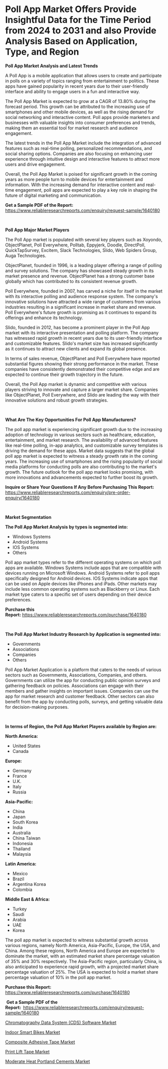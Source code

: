 <p><h1>Poll App Market Offers Provide Insightful Data for the Time Period from 2024 to 2031 and also Provide Analysis Based on Application, Type, and Region</h1></p><p><strong>Poll App Market Analysis and Latest Trends</strong></p>
<p><p>A Poll App is a mobile application that allows users to create and participate in polls on a variety of topics ranging from entertainment to politics. These apps have gained popularity in recent years due to their user-friendly interface and ability to engage users in a fun and interactive way.</p><p>The Poll App Market is expected to grow at a CAGR of 13.80% during the forecast period. This growth can be attributed to the increasing use of smartphones and other mobile devices, as well as the rising demand for social networking and interactive content. Poll apps provide marketers and businesses with valuable insights into consumer preferences and trends, making them an essential tool for market research and audience engagement.</p><p>The latest trends in the Poll App Market include the integration of advanced features such as real-time polling, personalized recommendations, and social sharing options. Companies are also focusing on enhancing user experience through intuitive design and interactive features to attract more users and drive engagement.</p><p>Overall, the Poll App Market is poised for significant growth in the coming years as more people turn to mobile devices for entertainment and information. With the increasing demand for interactive content and real-time engagement, poll apps are expected to play a key role in shaping the future of digital marketing and communication.</p></p>
<p><strong>Get a Sample PDF of the Report:&nbsp;</strong> <a href="https://www.reliableresearchreports.com/enquiry/request-sample/1640180">https://www.reliableresearchreports.com/enquiry/request-sample/1640180</a></p>
<p>&nbsp;</p>
<p><strong>Poll App Major Market Players</strong></p>
<p><p>The Poll App market is populated with several key players such as Xoyondo, ObjectPlanet, Poll Everywhere, Polltab, Eppyjerk, Doodle, DirectPoll, QuickTapSurvey, Excitem, Slack Technologies, Slido, Web Spiders Group, Auga Technologies. </p><p>ObjectPlanet, founded in 1996, is a leading player offering a range of polling and survey solutions. The company has showcased steady growth in its market presence and revenue. ObjectPlanet has a strong customer base globally which has contributed to its consistent revenue growth.</p><p>Poll Everywhere, founded in 2007, has carved a niche for itself in the market with its interactive polling and audience response system. The company's innovative solutions have attracted a wide range of customers from various industries resulting in a significant increase in market share and revenue. Poll Everywhere's future growth is promising as it continues to expand its offerings and enhance its technology.</p><p>Slido, founded in 2012, has become a prominent player in the Poll App market with its interactive presentation and polling platform. The company has witnessed rapid growth in recent years due to its user-friendly interface and customizable features. Slido's market size has increased significantly as it continues to attract new clients and expand its global presence.</p><p>In terms of sales revenue, ObjectPlanet and Poll Everywhere have reported substantial figures showing their strong performance in the market. These companies have consistently demonstrated their competitive edge and are expected to continue their growth trajectory in the future. </p><p>Overall, the Poll App market is dynamic and competitive with various players striving to innovate and capture a larger market share. Companies like ObjectPlanet, Poll Everywhere, and Slido are leading the way with their innovative solutions and robust growth strategies.</p></p>
<p>&nbsp;</p>
<p><strong>What Are The Key Opportunities For Poll App Manufacturers?</strong></p>
<p><p>The poll app market is experiencing significant growth due to the increasing adoption of technology in various sectors such as healthcare, education, entertainment, and market research. The availability of advanced features like real-time polling, in-app analytics, and customizable survey templates is driving the demand for these apps. Market data suggests that the global poll app market is expected to witness a steady growth rate in the coming years. The increasing use of smartphones and the rising popularity of social media platforms for conducting polls are also contributing to the market's growth. The future outlook for the poll app market looks promising, with more innovations and advancements expected to further boost its growth.</p></p>
<p><strong>Inquire or Share Your Questions If Any Before Purchasing This Report:</strong> <a href="https://www.reliableresearchreports.com/enquiry/pre-order-enquiry/1640180">https://www.reliableresearchreports.com/enquiry/pre-order-enquiry/1640180</a></p>
<p>&nbsp;</p>
<p><strong>Market Segmentation</strong></p>
<p><strong>The Poll App Market Analysis by types is segmented into:</strong></p>
<p><ul><li>Windows Systems</li><li>Android Systems</li><li>IOS Systems</li><li>Others</li></ul></p>
<p><p>Poll app market types refer to the different operating systems on which poll apps are available. Windows Systems include apps that are compatible with devices running on Microsoft Windows. Android Systems refer to poll apps specifically designed for Android devices. IOS Systems indicate apps that can be used on Apple devices like iPhones and iPads. Other markets may include less common operating systems such as Blackberry or Linux. Each market type caters to a specific set of users depending on their device preferences.</p></p>
<p><strong>Purchase this Report:&nbsp;</strong><a href="https://www.reliableresearchreports.com/purchase/1640180">https://www.reliableresearchreports.com/purchase/1640180</a></p>
<p>&nbsp;</p>
<p><strong>The Poll App Market Industry Research by Application is segmented into:</strong></p>
<p><ul><li>Governments</li><li>Associations</li><li>Companies</li><li>Others</li></ul></p>
<p><p>Poll App Market Application is a platform that caters to the needs of various sectors such as Governments, Associations, Companies, and others. Governments can utilize the app for conducting public opinion surveys and gathering feedback on policies. Associations can engage with their members and gather insights on important issues. Companies can use the app for market research and customer feedback. Other sectors can also benefit from the app by conducting polls, surveys, and getting valuable data for decision-making purposes.</p></p>
<p>&nbsp;</p>
<p><strong>In terms of Region, the Poll App Market Players available by Region are:</strong></p>
<p>
    <p> <strong> North America: </strong>
        <ul>
            <li>United States</li>
            <li>Canada</li>
        </ul>
        </p> 
    <p> <strong> Europe: </strong>
        <ul>
            <li>Germany</li>
            <li>France</li>
            <li>U.K.</li>
            <li>Italy</li>
            <li>Russia</li>
        </ul>
        </p> 
    <p> <strong> Asia-Pacific: </strong>
        <ul>
            <li>China</li>
            <li>Japan</li>
            <li>South Korea</li>
            <li>India</li>
            <li>Australia</li>
            <li>China Taiwan</li>
            <li>Indonesia</li>
            <li>Thailand</li>
            <li>Malaysia</li>
        </ul>
        </p> 
    <p> <strong> Latin America: </strong>
        <ul>
            <li>Mexico</li>
            <li>Brazil</li>
            <li>Argentina Korea</li>
            <li>Colombia</li>
        </ul>
        </p> 
    <p> <strong> Middle East & Africa: </strong>
        <ul>
            <li>Turkey</li>
            <li>Saudi</li>
            <li>Arabia</li>
            <li>UAE</li>
            <li>Korea</li>
        </ul>
    </p>
    </p>
<p><p>The poll app market is expected to witness substantial growth across various regions, namely North America, Asia-Pacific, Europe, the USA, and China. Among these regions, North America and Europe are expected to dominate the market, with an estimated market share percentage valuation of 35% and 30% respectively. The Asia-Pacific region, particularly China, is also anticipated to experience rapid growth, with a projected market share percentage valuation of 25%. The USA is expected to hold a market share percentage valuation of 10% in the poll app market.</p></p>
<p><strong>Purchase this Report: </strong><a href="https://www.reliableresearchreports.com/purchase/1640180">https://www.reliableresearchreports.com/purchase/1640180</a></p>
<p>&nbsp;<strong>Get a Sample PDF of the Report:&nbsp;&nbsp;</strong><a href="https://www.reliableresearchreports.com/enquiry/request-sample/1640180">https://www.reliableresearchreports.com/enquiry/request-sample/1640180</a></p>
<p><strong></strong></p>
<p><p><a href="https://issuu.com/reportprime-2/docs/chromatography-data-system-cds-software-market-siz">Chromatography Data System (CDS) Software Market</a></p><p><a href="https://issuu.com/reportprime-2/docs/indoor-smart-bikes-market-size-2030.pptx">Indoor Smart Bikes Market</a></p><p><a href="https://github.com/cecuraprangm/Market-Research-Report-List-1/blob/main/composite-adhesive-tape-market.md">Composite Adhesive Tape Market</a></p><p><a href="https://github.com/fiixsa/Market-Research-Report-List-1/blob/main/print-lift-tape-market.md">Print Lift Tape Market</a></p><p><a href="https://github.com/antony131rp/Market-Research-Report-List-1/blob/main/moderate-heat-portland-cements-market.md">Moderate Heat Portland Cements Market</a></p></p>